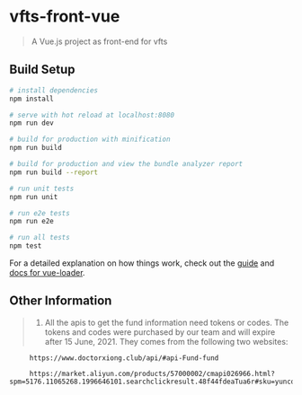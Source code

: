 # vfts-front-vue

> A Vue.js project as front-end for vfts

## Build Setup

``` bash
# install dependencies
npm install

# serve with hot reload at localhost:8080
npm run dev

# build for production with minification
npm run build

# build for production and view the bundle analyzer report
npm run build --report

# run unit tests
npm run unit

# run e2e tests
npm run e2e

# run all tests
npm test
```

For a detailed explanation on how things work, check out the [guide](http://vuejs-templates.github.io/webpack/) and [docs for vue-loader](http://vuejs.github.io/vue-loader).

## Other Information
> 1. All the apis to get the fund information need tokens or codes.
     The tokens and codes were purchased by our team and will expire after 15 June, 2021.
     They comes from the following two websites:
      
         https://www.doctorxiong.club/api/#api-Fund-fund
         
         https://market.aliyun.com/products/57000002/cmapi026966.html?spm=5176.11065268.1996646101.searchclickresult.48f44fdeaTua6r#sku=yuncode2096600004
         
 
    
       
      
